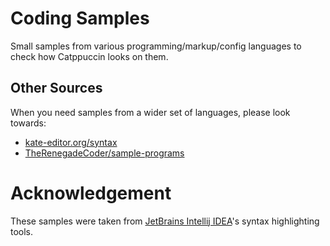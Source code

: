 # Coding Samples

Small samples from various programming/markup/config languages to check how Catppuccin looks on them.

## Other Sources

When you need samples from a wider set of languages, please look towards:

- [kate-editor.org/syntax](https://kate-editor.org/syntax)
- [TheRenegadeCoder/sample-programs](https://github.com/TheRenegadeCoder/sample-programs)

# Acknowledgement

These samples were taken from [JetBrains Intellij IDEA](https://www.jetbrains.com/idea/)'s syntax highlighting tools.
